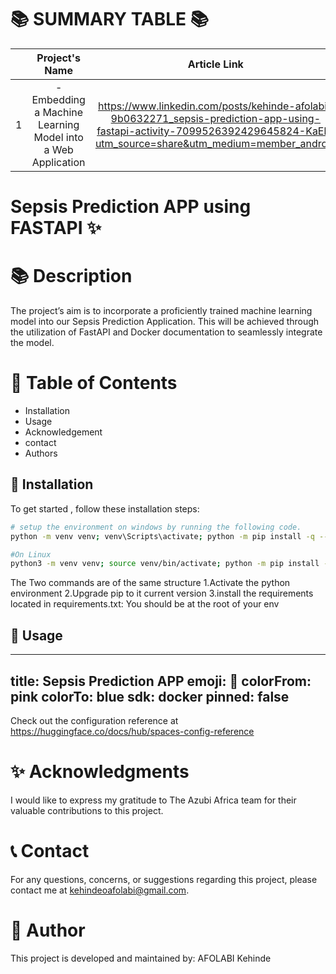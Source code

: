 
📚 SUMMARY TABLE 📚
   =================


|  | Project's Name | Article Link    | Deployment Link  |
|:--:|:--------------:|:--------------:|:--------------:|
| 1 |  -Embedding a Machine Learning Model into a Web Application             | https://www.linkedin.com/posts/kehinde-afolabi-9b0632271_sepsis-prediction-app-using-fastapi-activity-7099526392429645824-KaEk?utm_source=share&utm_medium=member_android  | https://huggingface.co/spaces/Kennymaur/FastAPI-Sepsis-Prediction-App |

# Sepsis Prediction APP using FASTAPI ✨

📚 **Description**
=================

The project’s aim is to incorporate a proficiently trained machine learning model into our Sepsis Prediction Application. This will be achieved through the utilization of FastAPI and Docker documentation to seamlessly integrate the model.

📖 **Table of Contents**
=================
- Installation
- Usage
- Acknowledgement
- contact
- Authors

🔧 **Installation**
-----------------
To get started , follow these installation steps:
```bash
# setup the environment on windows by running the following code.
python -m venv venv; venv\Scripts\activate; python -m pip install -q --upgrade pip; python -m pip install -r requirements.txt  

#On Linux
python3 -m venv venv; source venv/bin/activate; python -m pip install -q --upgrade pip; python -m pip install -r requirements.txt 

```
The Two commands are of the same structure
1.Activate the python environment
2.Upgrade pip to it current version
3.install the requirements located in requirements.txt: You should be at the root of your env




🚀 **Usage**
-----------------
---
title: Sepsis Prediction APP 
emoji: 🐠
colorFrom: pink
colorTo: blue
sdk: docker
pinned: false
---

Check out the configuration reference at https://huggingface.co/docs/hub/spaces-config-reference


✨ **Acknowledgments**
=================

I would like to express my gratitude to The Azubi Africa team for their valuable contributions to this project.

📞 **Contact**
=================

For any questions, concerns, or suggestions regarding  this project, please contact me at kehindeoafolabi@gmail.com.



👥 **Author**
=================

This project is developed and maintained by:
AFOLABI Kehinde






